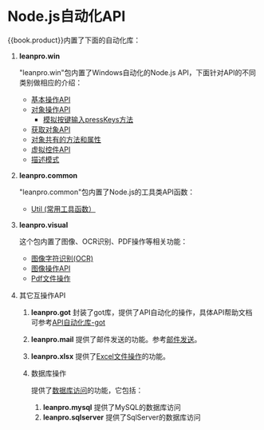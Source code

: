 # Node.js自动化API

{{book.product}}内置了下面的自动化库：

1. **leanpro.win**

   "leanpro.win"包内置了Windows自动化的Node.js API，下面针对API的不同类别做相应的介绍：

   * [基本操作API](node_basic.md)
   * [对象操作API](node_operations.md)
     * [模拟按键输入pressKeys方法](pressKeys.md)
   * [获取对象API](node_container.md)
   * [对象共有的方法和属性](shared_api.md)
   * [虚拟控件API](virtual_api.md)
   * [描述模式](descriptive_mode.md)

2. **leanpro.common**

   "leanpro.common"包内置了Node.js的工具类API函数：
   * [Util (常用工具函数）](util.md)

3. **leanpro.visual**

   这个包内置了图像、OCR识别、PDF操作等相关功能：
   * [图像字符识别(OCR)](ocr.md)
   * [图像操作API](image.md)
   * [Pdf文件操作](/shared/pdf.md)

4. 其它互操作API
   
   1. **leanpro.got**
      封装了got库，提供了API自动化的操作，具体API帮助文档可参考[API自动化库-got](api_got.md)

   2. **leanpro.mail**
      提供了邮件发送的功能。参考[邮件发送](/shared/mailer.md)。

   3. **leanpro.xlsx**
      提供了[Excel文件操作](/shared/excel.md)的功能。

   4. 数据库操作
      
      提供了[数据库访问](/shared/database.md)的功能，它包括：
      1. **leanpro.mysql** 提供了MySQL的数据库访问
      2. **leanpro.sqlserver** 提供了SqlServer的数据库访问



   

